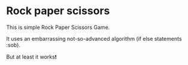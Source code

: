 # Rock paper scissors

This is simple Rock Paper Scissors Game.

It uses an embarrassing not-so-advanced algorithm (if else statements :sob).

But at least it works❗